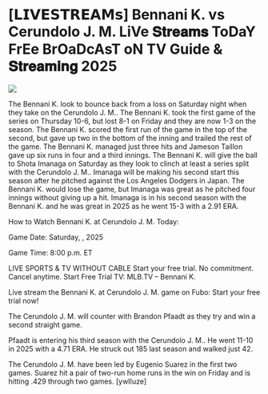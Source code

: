 # [𝗟𝗜𝗩𝗘𝗦𝗧𝗥𝗘𝗔𝗠𝘀] Bennani K. vs Cerundolo J. M. LiVe 𝐒𝐭𝐫𝐞𝐚𝐦𝐬 ToDaY FrEe BrOaDcAsT oN TV Guide & 𝐒𝐭𝐫𝐞𝐚𝐦𝐢𝐧𝐠  2025  
  
  
[![](https://i.imgur.com/qSNzIqt.png)](https://movie.rssnews.media/TSNVaIx.php)  
  
The Bennani K. look to bounce back from a loss on Saturday night when they take on the Cerundolo J. M.. The Bennani K. took the first game of the series on Thursday 10-6, but lost 8-1 on Friday and they are now 1-3 on the season. The Bennani K. scored the first run of the game in the top of the second, but gave up two in the bottom of the inning and trailed the rest of the game. The Bennani K. managed just three hits and Jameson Taillon gave up six runs in four and a third innings. The Bennani K. will give the ball to Shota Imanaga on Saturday as they look to clinch at least a series split with the Cerundolo J. M.. Imanaga will be making his second start this season after he pitched against the Los Angeles Dodgers in Japan. The Bennani K. would lose the game, but Imanaga was great as he pitched four innings without giving up a hit. Imanaga is in his second season with the Bennani K. and he was great in 2025 as he went 15-3 with a 2.91 ERA.

How to Watch Bennani K. at Cerundolo J. M. Today:

Game Date: Saturday, , 2025

Game Time: 8:00 p.m. ET

LIVE SPORTS & TV WITHOUT CABLE
Start your free trial. No commitment. Cancel anytime.
Start Free Trial
TV: MLB.TV – Bennani K.

Live stream the Bennani K. at Cerundolo J. M. game on Fubo: Start your free trial now!

The Cerundolo J. M. will counter with Brandon Pfaadt as they try and win a second straight game.

Pfaadt is entering his third season with the Cerundolo J. M.. He went 11-10 in 2025 with a 4.71 ERA. He struck out 185 last season and walked just 42.

The Cerundolo J. M. have been led by Eugenio Suarez in the first two games. Suarez hit a pair of two-run home runs in the win on Friday and is hitting .429 through two games. [ywIIuze]